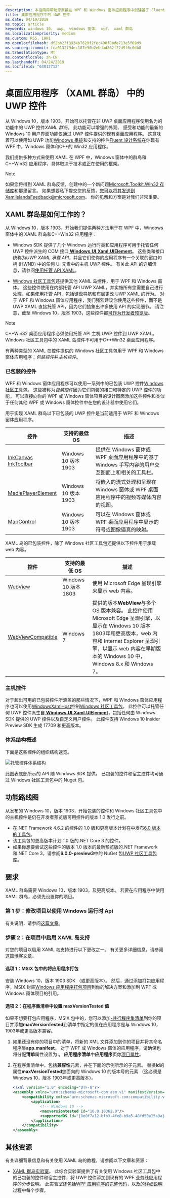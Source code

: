 ```yaml
---
description: 本指南将帮助您直接在 WPF 和 Windows 窗体应用程序中创建基于 Fluent 的 UWP UI
title: 桌面应用程序中的 UWP 控件
ms.date: 04/19/2019
ms.topic: article
keywords: windows 10、 uwp、 windows 窗体、 wpf、 xaml 群岛
ms.localizationpriority: medium
ms.custom: RS5, 19H1
ms.openlocfilehash: df2bb23f3934b7629f2fec408f8bde713e5f69d9
ms.sourcegitcommit: fca0132794ec187e90b2ebdad862f22d9f6c0db8
ms.translationtype: MT
ms.contentlocale: zh-CN
ms.lasthandoff: 04/24/2019
ms.locfileid: "63812712"
---
```

# <a name="uwp-controls-in-desktop-applications-xaml-islands"></a>桌面应用程序 （XAML 群岛） 中的 UWP 控件

从 Windows 10，版本 1903，开始可以托管在非 UWP 桌面应用程序使用名为的功能中的 UWP 控件*XAML 群岛*。 此功能可以增强的外观、 感受和功能的最新的 Windows 10 用户界面功能仅通过 UWP 控件提供的现有桌面应用程序。 这意味着可以使用如 UWP 功能[Windows 墨迹](../design/input/pen-and-stylus-interactions.md)和支持的控件[Fluent 设计系统](../design/fluent-design-system/index.md)在你现有 WPF 中，Windows 窗体和C++的 Win32 应用程序。

我们提供多种方式来使用 XAML 在 WPF 中，Windows 窗体中的群岛和C++Win32 应用程序，具体取决于技术或正在使用的框架。

> [!NOTE]
> 如果您将得到 XAML 群岛反馈，创建中的一个新问题[Microsoft.Toolkit.Win32 存储库](https://github.com/windows-toolkit/Microsoft.Toolkit.Win32/issues)和那里留言。 如果想要私下提交您的反馈，您可以将其发送到XamlIslandsFeedback@microsoft.com。 你的见解和方案是对我们非常重要。

## <a name="how-do-xaml-islands-work"></a>XAML 群岛是如何工作的？

从 Windows 10，版本 1903，开始我们提供两种方法用于在 WPF 中，Windows 窗体中的 XAML 群岛和C++Win32 应用程序：

* Windows SDK 提供了几个 Windows 运行时类和应用程序可用于托管任何 UWP 控件派生的 COM 接口[ **Windows.UI.Xaml.UIElement**](https://docs.microsoft.com/uwp/api/windows.ui.xaml.uielement)。 这些类和接口统称为*UWP XAML 承载 API*，并且它们使你的应用程序有一个关联的窗口句柄 (HWND) 中的任何 UI 元素中的主机 UWP 控件。 有关此 API 的详细信息，请参阅[使用托管 API XAML](using-the-xaml-hosting-api.md)。

* [Windows 社区工具包](https://docs.microsoft.com/windows/uwpcommunitytoolkit/)还提供其他 XAML 岛控件，用于 WPF 和 Windows 窗体。 这些控件使用在内部托管 API UWP XAML，并实施所有您需要自己进行处理，如果使用托管 API，包括键盘导航和布局更改 UWP XAML 的行为。 对于 WPF 和 Windows 窗体应用程序，我们强烈建议你使用这些控件，而不是 UWP XAML 直接托管 API，因为它们抽象出许多使用 API 的实现细节。 请注意，截至 Windows 10，版本 1903，这些控件都[可作为开发者预览版](#feature-roadmap)。

> [!NOTE]
> C++Win32 桌面应用程序必须使用托管 API 主机 UWP 控件到 UWP XAML。 Windows 社区工具包中的 XAML 岛控件不可用于C++Win32 桌面应用程序。

有两种类型的 XAML 岛控件提供的 Windows 社区工具包用于 WPF 和 Windows 窗体应用程序：*包装控件*并*主机控件*。

### <a name="wrapped-controls"></a>已包装的控件

WPF 和 Windows 窗体应用程序可以使用一系列中的已包装 UWP 控件[Windows 社区工具包](https://docs.microsoft.com/windows/uwpcommunitytoolkit/)。 这些被称为*包装控件*因为它们包装的接口和特定的 UWP 控件的功能。 可以直接向你的 WPF 或 Windows 窗体项目的设计图面添加这些控件和类似于任何其他 WPF 或 Windows 窗体控件中在您的设计器中使用它们。

用于实现 XAML 群岛以下已包装的 UWP 控件是当前适用于 WPF 和 Windows 窗体应用程序。

| 控件 | 支持的最低 OS | 描述 |
|-----------------|-------------------------------|-------------|
| [InkCanvas](https://docs.microsoft.com/windows/communitytoolkit/controls/wpf-winforms/inkcanvas)<br>[InkToolbar](https://docs.microsoft.com/windows/communitytoolkit/controls/wpf-winforms/inktoolbar) | Windows 10 版本 1903 | 提供在 Windows 窗体或 WPF 桌面应用程序中的基于 Windows 手写内容的用户交互图面上和相关的工具栏。 |
| [MediaPlayerElement](https://docs.microsoft.com/windows/communitytoolkit/controls/wpf-winforms/mediaplayerelement) | Windows 10 版本 1903 | 将嵌入的流式处理和呈现在 Windows 窗体或 WPF 桌面应用程序中的视频等媒体内容的视图。 |
| [MapControl](https://docs.microsoft.com/en-us/windows/communitytoolkit/controls/wpf-winforms/mapcontrol) | Windows 10 版本 1903 | 可以在 Windows 窗体或 WPF 桌面应用程序中显示的符号或图像逼真的映射。 |

XAML 岛的已包装控件，除了 Windows 社区工具包还提供以下控件用于承载 web 内容。

| 控件 | 支持的最低 OS | 描述 |
|-----------------|-------------------------------|-------------|
| [WebView](https://docs.microsoft.com/windows/communitytoolkit/controls/wpf-winforms/webview) | Windows 10 版本 1803 | 使用 Microsoft Edge 呈现引擎来显示 web 内容。 |
| [WebViewCompatible](https://docs.microsoft.com/windows/communitytoolkit/controls/wpf-winforms/webviewcompatible) | Windows 7 | 提供的版本**WebView**与多个 OS 版本兼容。 此控件使用 Microsoft Edge 呈现引擎，以显示在 Windows 10 版本 1803年和更高版本，web 内容和 Internet Explorer 呈现引擎，以显示 web 内容在早期版本的 Windows 10 中，Windows 8.x 和 Windows 7。 |

### <a name="host-controls"></a>主机控件

对于超出可用的已包装控件所涵盖的那些情况下，WPF 和 Windows 窗体应用程序也可以使用[WindowsXamlHost](https://docs.microsoft.com/windows/communitytoolkit/controls/wpf-winforms/windowsxamlhost)控制[Windows 社区工具包](https://docs.microsoft.com/windows/uwpcommunitytoolkit/)。 此控件可以托管任何 UWP 控件派生自[ **Windows.UI.Xaml.UIElement**](https://docs.microsoft.com/uwp/api/windows.ui.xaml.uielement)，包括任何由 Windows SDK 提供的 UWP 控件以及自定义用户控件。 此控件支持 Windows 10 Insider Preview SDK 生成 17709 和更高版本。

### <a name="architecture-overview"></a>体系结构概述

下面是这些控件的组织结构速览。

![托管控件体系结构](images/host-controls.png)

此图表底部所示的 API 随 Windows SDK 提供。 已包装的控件和宿主控件均可通过 Windows 社区工具包中的 Nuget 包。

## <a name="feature-roadmap"></a>功能路线图

从发布的 Windows 10，版本 1903，开始包装的控件和 Windows 社区工具包中的主机控件是仍在开发者预览版可用控件的版本 1.0 发行之前。

* 在.NET Framework 4.6.2 的控件的 1.0 版和更高版本计划在中发布[6.0 版本的工具包](https://github.com/windows-toolkit/WindowsCommunityToolkit/milestones)。
* 该工具包的更高版本计划 1.0 版的.NET Core 3 的控件。
* 如果你想要尝试这些控件的版本 1.0 版本的最新预览版的.NET Framework 和.NET Core 3，请参阅**6.0.0-preview3**中的 NuGet 包[UWP 社区工具包](https://dotnet.myget.org/gallery/uwpcommunitytoolkit)库。

## <a name="requirements"></a>要求

XAML 群岛需要 Windows 10，版本 1903，及更高版本。 若要在应用程序中使用 XAML 群岛，必须先设置你的项目。

### <a name="step-1-modify-your-project-to-use-windows-runtime-apis"></a>第 1 步：修改项目以使用 Windows 运行时 Api

有关说明，请参阅[这篇文章](../porting/desktop-to-uwp-enhance.md#first-set-up-your-project)。

### <a name="step-2-enable-xaml-island-support-in-your-project"></a>步骤 2：在项目中启用 XAML 岛支持

对您的项目以启用 XAML 岛支持进行以下更改之一。 有关更多详细信息，请参阅[这篇博客文章](https://techcommunity.microsoft.com/t5/Windows-Dev-AppConsult/Using-XAML-Islands-on-Windows-10-19H1-fixing-the-quot/ba-p/376330#M117)。

#### <a name="option-1-package-your-application-in-an-msix-package"></a>选项 1：MSIX 包中的将应用程序打包  

安装 Windows 10，版本 1903 SDK （或更高版本）。 然后，通过添加打包应用程序，MSIX 封装[Windows 应用程序打包项目](https://docs.microsoft.com/windows/uwp/porting/desktop-to-uwp-packaging-dot-net)到你的解决方案和添加到 WPF 或 Windows 窗体项目的引用。

#### <a name="option-2-set-the-maxversiontested-value-in-your-assembly-manifest"></a>选项 2：在程序集清单中设置 maxVersionTested 值

如果不想要打包应用程序，MSIX 包中的，您可以添加[-并行程序集清单](https://docs.microsoft.com/windows/desktop/SbsCs/application-manifests)到你的项目并添加**maxVersionTested**到清单中指定的值在应用程序是与 Windows 10，1903年或更高版本兼容。

1. 如果还没有你的项目中的清单，将新的 XML 文件添加到你的项目并将其命名程序集**app.manifest**。 对于 WPF 或 Windows 窗体的应用程序，请确保也将分配**清单**属性设置为 **。 应用程序清单**中**应用程序**页你[项目属性](https://docs.microsoft.com/en-us/visualstudio/ide/reference/application-page-project-designer-csharp?view=vs-2019#resources)。
2. 在程序集清单中，包括**兼容性**元素，并在下面的示例所示的子元素。 替换**Id**的属性**maxVersionTested**您面向的 Windows 10 的版本号的元素 （这必须是 Windows 10，版本 1903年或更高版本）。 

    ```xml
    <?xml version="1.0" encoding="UTF-8"?>
    <assembly xmlns="urn:schemas-microsoft-com:asm.v1" manifestVersion="1.0">
        <compatibility xmlns="urn:schemas-microsoft-com:compatibility.v1">
            <application>
                <!-- Windows 10 -->
                <maxversiontested Id="10.0.18362.0"/>
                <supportedOS Id="{8e0f7a12-bfb3-4fe8-b9a5-48fd50a15a9a}" />
            </application>
        </compatibility>
    </assembly>
    ```

## <a name="additional-resources"></a>其他资源

有关详细背景信息和有关使用 XAML 岛的教程，请参阅以下文章和资源：

* [XAML 群岛实验室](https://github.com/Microsoft/Windows-AppConsult-XAMLIslandsLab/tree/microsoftlearn)。 此综合实验室提供了有关使用 Windows 社区工具包中的已包装的控件和宿主控件，将 UWP 控件添加到现有的 WPF 业务线应用程序的分步说明。 此实验室还包括[WPF 应用程序的完整代码](https://github.com/Microsoft/Windows-AppConsult-XAMLIslandsLab/tree/microsoftlearn/Lab)，以及[的详细说明](https://github.com/Microsoft/Windows-AppConsult-XAMLIslandsLab/blob/microsoftlearn/Manual/README.md)过程中每个步骤。
